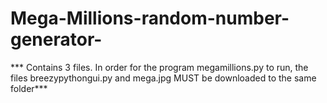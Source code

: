 # Mega-Millions-random-number-generator-
*** Contains 3 files. In order for the program megamillions.py to run, the files breezypythongui.py and mega.jpg MUST be downloaded to the same folder***
